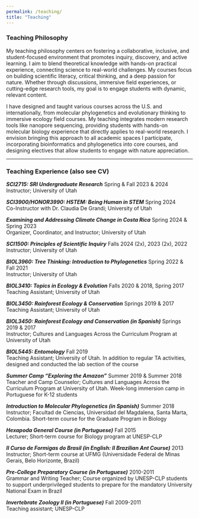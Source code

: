 ```yaml
---
permalink: /teaching/
title: "Teaching"
---
```


### Teaching Philosophy

My teaching philosophy centers on fostering a collaborative, inclusive, and student-focused environment that promotes inquiry, discovery, and active learning. I aim to blend theoretical knowledge with hands-on practical experience, connecting science to real-world challenges. My courses focus on building scientific literacy, critical thinking, and a deep passion for nature. Whether through discussions, immersive field experiences, or cutting-edge research tools, my goal is to engage students with dynamic, relevant content. 

I have designed and taught various courses across the U.S. and internationally, from molecular phylogenetics and evolutionary thinking to immersive ecology field courses. My teaching integrates modern research tools like nanopore sequencing, providing students with hands-on molecular biology experience that directly applies to real-world research. I envision bringing this approach to all academic spaces I participate, incorporating bioinformatics and phylogenetics into core courses, and designing electives that allow students to engage with nature appreciation.

--- 

### Teaching Experience (also see CV)

***SCI2715: SRI Undergraduate Research***    Spring & Fall 2023 & 2024\
Instructor; University of Utah

***SCI3900/HONOR3990: HSTEM: Being Human in STEM***    Spring 2024\
Co-Instructor with Dr. Claudia De Grandi; University of Utah

***Examining and Addressing Climate Change in Costa Rica***      Spring 2024 & Spring 2023\
Organizer, Coordinator, and Instructor; University of Utah

***SCI1500: Principles of Scientific Inquiry***				             Falls 2024 (2x), 2023 (2x), 2022\
Instructor; University of Utah

***BIOL3960: Tree Thinking: Introduction to Phylogenetics***	          Spring 2022 & Fall 2021\
Instructor; University of Utah	

***BIOL3410: Topics in Ecology & Evolution***		           Falls 2020 & 2018, Spring 2017\
Teaching Assistant; University of Utah

***BIOL3450: Rainforest Ecology & Conservation***			    Springs 2019 & 2017\
Teaching Assistant; University of Utah

***BIOL3450: Rainforest Ecology and Conservation (in Spanish)***	    Springs 2019 & 2017\
Instructor; Cultures and Languages Across the Curriculum Program at University of Utah

***BIOL5445: Entomology***								           Fall 2019\
Teaching Assistant; University of Utah. In addition to regular TA activities, designed and conducted the lab section of the course

***Summer Camp “Exploring the Amazon”***				Summer 2019 & Summer 2018\
Teacher and Camp Counselor; Cultures and Languages Across the Curriculum Program at University of Utah. Week-long immersion camp in Portuguese for K-12 students

***Introduction to Molecular Phylogenetics (in Spanish)***				   Summer 2018\
Instructor; Facultad de Ciencias, Universidad del Magdalena, Santa Marta, Colombia. Short-term course for the Graduate Program in Biology

***Hexapoda General Course (in Portuguese)***				           Fall 2015\
Lecturer; Short-term course for Biology program at UNESP-CLP 

***II Curso de Formigas do Brasil (in English: II Brazilian Ant Course)***		      2013\
Instructor; Short-term course at UFMG (Universidade Federal de Minas Gerais, Belo Horizonte, Brazil)

***Pre-College Preparatory Course (in Portuguese)***					          2010-2011\
Grammar and Writing Teacher; Course organized by UNESP-CLP students to support underprivileged students to prepare for the mandatory University National Exam in Brazil

***Invertebrate Zoology II (in Portuguese)***						 Fall 2009-2011\
Teaching assistant; UNESP-CLP
